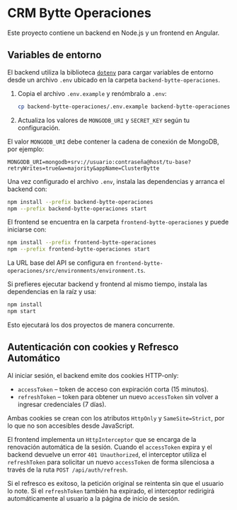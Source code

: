 # CRM Bytte Operaciones

Este proyecto contiene un backend en Node.js y un frontend en Angular.

## Variables de entorno

El backend utiliza la biblioteca [`dotenv`](https://github.com/motdotla/dotenv) para cargar variables de entorno desde un archivo `.env` ubicado en la carpeta `backend-bytte-operaciones`.

1. Copia el archivo `.env.example` y renómbralo a `.env`:
   
   ```bash
   cp backend-bytte-operaciones/.env.example backend-bytte-operaciones/.env
   ```

2. Actualiza los valores de `MONGODB_URI` y `SECRET_KEY` según tu configuración.

El valor `MONGODB_URI` debe contener la cadena de conexión de MongoDB, por ejemplo:

```
MONGODB_URI=mongodb+srv://usuario:contraseña@host/tu-base?retryWrites=true&w=majority&appName=ClusterBytte
```

Una vez configurado el archivo `.env`, instala las dependencias y arranca el backend con:

```bash
npm install --prefix backend-bytte-operaciones
npm --prefix backend-bytte-operaciones start
```

El frontend se encuentra en la carpeta `frontend-bytte-operaciones` y puede iniciarse con:

```bash
npm install --prefix frontend-bytte-operaciones
npm --prefix frontend-bytte-operaciones start
```

La URL base del API se configura en `frontend-bytte-operaciones/src/environments/environment.ts`.

Si prefieres ejecutar backend y frontend al mismo tiempo, instala las dependencias en la raíz y usa:

```bash
npm install
npm start
```

Esto ejecutará los dos proyectos de manera concurrente.

## Autenticación con cookies y Refresco Automático

Al iniciar sesión, el backend emite dos cookies HTTP-only:

* `accessToken` – token de acceso con expiración corta (15 minutos).
* `refreshToken` – token para obtener un nuevo `accessToken` sin volver a ingresar credenciales (7 días).

Ambas cookies se crean con los atributos `HttpOnly` y `SameSite=Strict`, por lo que no son accesibles desde JavaScript.

El frontend implementa un `HttpInterceptor` que se encarga de la renovación automática de la sesión. Cuando el `accessToken` expira y el backend devuelve un error `401 Unauthorized`, el interceptor utiliza el `refreshToken` para solicitar un nuevo `accessToken` de forma silenciosa a través de la ruta `POST /api/auth/refresh`.

Si el refresco es exitoso, la petición original se reintenta sin que el usuario lo note. Si el `refreshToken` también ha expirado, el interceptor redirigirá automáticamente al usuario a la página de inicio de sesión.
